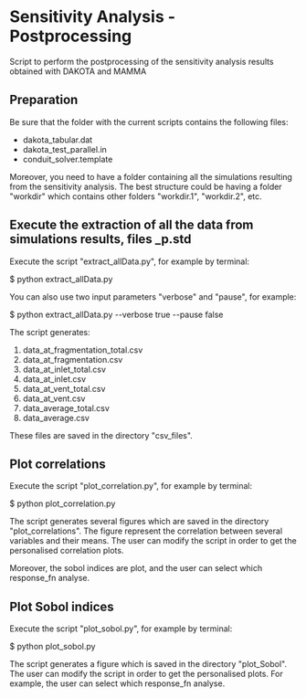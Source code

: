 # Sensitivity Analysis - Postprocessing
Script to perform the postprocessing of the sensitivity analysis results obtained with DAKOTA and MAMMA


## Preparation

Be sure that the folder with the current scripts contains the following files:

- dakota_tabular.dat
- dakota_test_parallel.in
- conduit_solver.template 

Moreover, you need to have a folder containing all the simulations resulting from the sensitivity analysis. The best structure could be having a folder "workdir" which contains other folders "workdir.1", "workdir.2", etc.

## Execute the extraction of all the data from simulations results, files _p.std

Execute the script "extract_allData.py", for example by terminal:

$ python extract_allData.py 

You can also use two input parameters "verbose" and "pause", for example:

$ python extract_allData.py --verbose true --pause false

The script generates:

1. data_at_fragmentation_total.csv
2. data_at_fragmentation.csv
3. data_at_inlet_total.csv
4. data_at_inlet.csv
5. data_at_vent_total.csv
6. data_at_vent.csv
7. data_average_total.csv
8. data_average.csv

These files are saved in the directory "csv_files".

## Plot correlations

Execute the script "plot_correlation.py", for example by terminal:

$ python plot_correlation.py 

The script generates several figures which are saved in the directory "plot_correlations". The figure represent the correlation between several variables and their means. The user can modify the script in order to get the personalised correlation plots.

Moreover, the sobol indices are plot, and the user can select which response_fn analyse.

## Plot Sobol indices

Execute the script "plot_sobol.py", for example by terminal:

$ python plot_sobol.py 

The script generates a figure which is saved in the directory "plot_Sobol". The user can modify the script in order to get the personalised plots. For example, the user can select which response_fn analyse.

